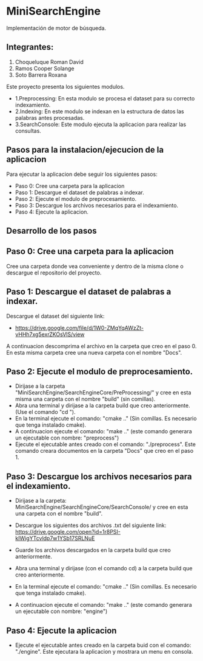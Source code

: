 # MiniSearchEngine
Implementación de motor de búsqueda.

Integrantes:
------------

1. Choqueluque Roman David
2. Ramos Cooper Solange
3. Soto Barrera Roxana

Este proyecto presenta los siguientes modulos.

- 1.Preprocessing: En esta modulo se procesa el dataset para su correcto indexamiento.
- 2.Indexing: En este modulo se indexan en la estructura de datos las palabras antes procesadas.
- 3.SearchConsole: Este modulo ejecuta la aplicacion para realizar las consultas.

Pasos para la instalacion/ejecucion de la aplicacion
----------------------------------------------------
Para ejecutar la aplicacion debe seguir los siguientes pasos:
- Paso 0: Cree una carpeta para la aplicacion
- Paso 1: Descargue el dataset de palabras a indexar.
- Paso 2: Ejecute el modulo de preprocesamiento.
- Paso 3: Descargue los archivos necesarios para el indexamiento.
- Paso 4: Ejecute la aplicacion.

Desarrollo de los pasos
-----------------------
## Paso 0: Cree una carpeta para la aplicacion
Cree una carpeta donde vea conveniente y dentro de la misma clone o descargue el repositorio del proyecto.

## Paso 1: Descargue el dataset de palabras a indexar.

Descargue el dataset del siguiente link:

- https://drive.google.com/file/d/1W0-ZMqYqAWzZt-vHHh7xg5exrZKOsVlS/view

A continuacion descomprima el archivo en la carpeta que creo en el paso 0. En esta misma carpeta cree una nueva carpeta con el nombre "Docs".

## Paso 2: Ejecute el modulo de preprocesamiento.
- Dirijase a la carpeta "MiniSearchEngine/SearchEngineCore/PreProcessing/" y cree en esta misma una carpeta con el nombre "build" (sin comillas).
- Abra una terminal y dirijase a la carpeta build que creo anteriormente. (Use el comando "cd ").
- En la terminal ejecute el comando: "cmake .." (Sin comillas. Es necesario que tenga instalado cmake).
- A continuacion ejecute el comando: "make .." (este comando generara un ejecutable con nombre: "preprocess")
- Ejecute el ejecutable antes creado con el comando: "./preprocess". Este comando creara documentos en la carpeta "Docs" que creo en el paso 1.

## Paso 3: Descargue los archivos necesarios para el indexamiento.
- Dirijase a la carpeta: MiniSearchEngine/SearchEngineCore/SearchConsole/ y cree en esta una carpeta con el nombre "build".
- Descargue los siguientes dos archivos .txt del siguiente link: https://drive.google.com/open?id=1r8PSI-kIWigYTcvldp7w1YSb17SRLNuE

- Guarde los archivos descargados en la carpeta build que creo anteriormente.
- Abra una terminal y dirijase (con el comando cd) a la carpeta build que creo anteriormente.
- En la terminal ejecute el comando: "cmake .." (Sin comillas. Es necesario que tenga instalado cmake).
- A continuacion ejecute el comando: "make .." (este comando generara un ejecutable con nombre: "engine")


## Paso 4: Ejecute la aplicacion
- Ejecute el ejecutable antes creado en la carpeta buid con el comando: "./engine". Este ejecutara la aplicacion y mostrara un menu en consola.


